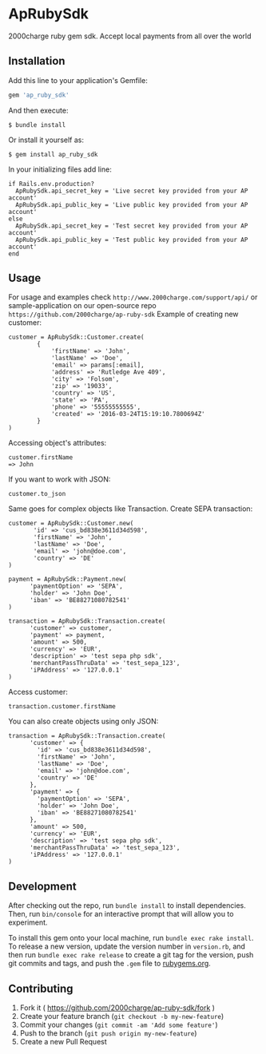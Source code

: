 # ApRubySdk

2000charge ruby gem sdk. Accept local payments from all over the world

## Installation

Add this line to your application's Gemfile:

```ruby
gem 'ap_ruby_sdk'
```

And then execute:

    $ bundle install

Or install it yourself as:

    $ gem install ap_ruby_sdk

In your initializing files add line:

    if Rails.env.production?
      ApRubySdk.api_secret_key = 'Live secret key provided from your AP account'
      ApRubySdk.api_public_key = 'Live public key provided from your AP account'
    else
      ApRubySdk.api_secret_key = 'Test secret key provided from your AP account'
      ApRubySdk.api_public_key = 'Test public key provided from your AP account'
    end

## Usage

For usage and examples check `http://www.2000charge.com/support/api/` or sample-application on our open-source repo `https://github.com/2000charge/ap-ruby-sdk`
Example of creating new customer:

    customer = ApRubySdk::Customer.create(
            {
                'firstName' => 'John',
                'lastName' => 'Doe',
                'email' => params[:email],
                'address' => 'Rutledge Ave 409',
                'city' => 'Folsom',
                'zip' => '19033',
                'country' => 'US',
                'state' => 'PA',
                'phone' => '55555555555',
                'created' => '2016-03-24T15:19:10.7800694Z'
            }
    )

Accessing object's attributes:

    customer.firstName
    => John

If you want to work with JSON:

    customer.to_json

Same goes for complex objects like Transaction.
Create SEPA transaction:

    customer = ApRubySdk::Customer.new(
           'id' => 'cus_bd838e3611d34d598',
           'firstName' => 'John',
           'lastName' => 'Doe',
           'email' => 'john@doe.com',
           'country' => 'DE'
    )

    payment = ApRubySdk::Payment.new(
          'paymentOption' => 'SEPA',
          'holder' => 'John Doe',
          'iban' => 'BE88271080782541'
    )

    transaction = ApRubySdk::Transaction.create(
          'customer' => customer,
          'payment' => payment,
          'amount' => 500,
          'currency' => 'EUR',
          'description' => 'test sepa php sdk',
          'merchantPassThruData' => 'test_sepa_123',
          'iPAddress' => '127.0.0.1'
    )

Access customer:

    transaction.customer.firstName

You can also create objects using only JSON:

    transaction = ApRubySdk::Transaction.create(
          'customer' => {
            'id' => 'cus_bd838e3611d34d598',
            'firstName' => 'John',
            'lastName' => 'Doe',
            'email' => 'john@doe.com',
            'country' => 'DE'
          },
          'payment' => {
            'paymentOption' => 'SEPA',
            'holder' => 'John Doe',
            'iban' => 'BE88271080782541'
          },
          'amount' => 500,
          'currency' => 'EUR',
          'description' => 'test sepa php sdk',
          'merchantPassThruData' => 'test_sepa_123',
          'iPAddress' => '127.0.0.1'
    )

## Development

After checking out the repo, run `bundle install` to install dependencies. Then, run `bin/console` for an interactive prompt that will allow you to experiment.

To install this gem onto your local machine, run `bundle exec rake install`. To release a new version, update the version number in `version.rb`, and then run `bundle exec rake release` to create a git tag for the version, push git commits and tags, and push the `.gem` file to [rubygems.org](https://rubygems.org).

## Contributing

1. Fork it ( https://github.com/2000charge/ap-ruby-sdk/fork )
2. Create your feature branch (`git checkout -b my-new-feature`)
3. Commit your changes (`git commit -am 'Add some feature'`)
4. Push to the branch (`git push origin my-new-feature`)
5. Create a new Pull Request
